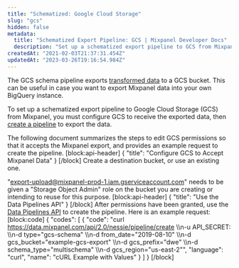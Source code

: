 ```yaml
---
title: "Schematized: Google Cloud Storage"
slug: "gcs"
hidden: false
metadata: 
  title: "Schematized Export Pipeline: GCS | Mixpanel Developer Docs"
  description: "Set up a schematized export pipeline to GCS from Mixpanel. Learn to configure GCS to receive exported data and create a pipeline to export the data."
createdAt: "2021-02-03T21:37:31.454Z"
updatedAt: "2023-03-26T19:16:54.984Z"
---
```

The GCS schema pipeline exports [transformed data](doc:schematized-export-pipeline#transformation-rules) to a GCS bucket. This can be useful in case you want to export Mixpanel data into your own BigQuery instance.

To set up a schematized export pipeline to Google Cloud Storage (GCS) from Mixpanel, you must configure GCS to receive the exported data, then [create a pipeline](ref:create-warehouse-pipeline) to export the data.

The following document summarizes the steps to edit GCS permissions so that it accepts the Mixpanel export, and provides an example request to create the pipeline. 
[block:api-header]
{
  "title": "Configure GCS to Accept Mixpanel Data"
}
[/block]
Create a destination bucket, or use an existing one.

"export-upload@mixpanel-prod-1.iam.gserviceaccount.com" needs to be given a "Storage Object Admin" role on the bucket you are creating or intending to reuse for this purpose.
[block:api-header]
{
  "title": "Use the Data Pipelines API"
}
[/block]
After permissions have been granted, use the [Data Pipelines API](ref:create-warehouse-pipeline) to create the pipeline. Here is an example request:
[block:code]
{
  "codes": [
    {
      "code": "curl https://data.mixpanel.com/api/2.0/nessie/pipeline/create \\\n-u API_SECRET: \\\n-d type=\"gcs-schema\" \\\n-d from_date=\"2019-08-10\" \\\n-d gcs_bucket=\"example-gcs-export\" \\\n-d gcs_prefix=\"dwe\" \\\n-d schema_type=\"multischema\" \\\n-d gcs_region=\"us-east-2\"",
      "language": "curl",
      "name": "cURL Example with Values"
    }
  ]
}
[/block]
